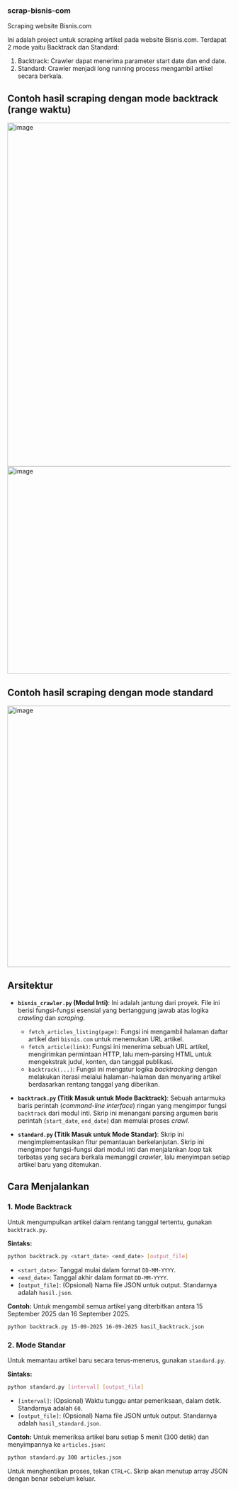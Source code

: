 ### scrap-bisnis-com
Scraping website Bisnis.com

Ini adalah project untuk scraping artikel pada website Bisnis.com. Terdapat 2 mode yaitu Backtrack dan Standard:
1. Backtrack: Crawler dapat menerima parameter start date dan end date.
2. Standard: Crawler menjadi long running process mengambil artikel secara berkala.

## **Contoh hasil scraping dengan mode backtrack (range waktu)**
<img width="1630" height="776" alt="image" src="https://github.com/user-attachments/assets/bf54a0b7-4c9f-4119-b104-c929dcb787f7" />


<img width="1730" height="468" alt="image" src="https://github.com/user-attachments/assets/7877fd7a-db86-4981-9438-8cdbb86f6e92" />

## **Contoh hasil scraping dengan mode standard**
<img width="1444" height="590" alt="image" src="https://github.com/user-attachments/assets/9ec9446a-ca50-4b40-a911-75e11e737d55" />

## Arsitektur
* **`bisnis_crawler.py` (Modul Inti)**: Ini adalah jantung dari proyek. File ini berisi fungsi-fungsi esensial yang bertanggung jawab atas logika *crawling* dan *scraping*.
    * `fetch_articles_listing(page)`: Fungsi ini mengambil halaman daftar artikel dari `bisnis.com` untuk menemukan URL artikel.
    * `fetch_article(link)`: Fungsi ini menerima sebuah URL artikel, mengirimkan permintaan HTTP, lalu mem-parsing HTML untuk mengekstrak judul, konten, dan tanggal publikasi.
    * `backtrack(...)`: Fungsi ini mengatur logika *backtracking* dengan melakukan iterasi melalui halaman-halaman dan menyaring artikel berdasarkan rentang tanggal yang diberikan.

* **`backtrack.py` (Titik Masuk untuk Mode Backtrack)**: Sebuah antarmuka baris perintah (*command-line interface*) ringan yang mengimpor fungsi `backtrack` dari modul inti. Skrip ini menangani parsing argumen baris perintah (`start_date`, `end_date`) dan memulai proses *crawl*.

* **`standard.py` (Titik Masuk untuk Mode Standar)**: Skrip ini mengimplementasikan fitur pemantauan berkelanjutan. Skrip ini mengimpor fungsi-fungsi dari modul inti dan menjalankan *loop* tak terbatas yang secara berkala memanggil *crawler*, lalu menyimpan setiap artikel baru yang ditemukan.
 
## Cara Menjalankan

### 1. Mode Backtrack

Untuk mengumpulkan artikel dalam rentang tanggal tertentu, gunakan `backtrack.py`.

**Sintaks:**
```bash
python backtrack.py <start_date> <end_date> [output_file]
```
* `<start_date>`: Tanggal mulai dalam format `DD-MM-YYYY`.
* `<end_date>`: Tanggal akhir dalam format `DD-MM-YYYY`.
* `[output_file]`: (Opsional) Nama file JSON untuk output. Standarnya adalah `hasil.json`.

**Contoh:**
Untuk mengambil semua artikel yang diterbitkan antara 15 September 2025 dan 16 September 2025.
```bash
python backtrack.py 15-09-2025 16-09-2025 hasil_backtrack.json
```

### 2. Mode Standar

Untuk memantau artikel baru secara terus-menerus, gunakan `standard.py`.

**Sintaks:**
```bash
python standard.py [interval] [output_file]
```
* `[interval]`: (Opsional) Waktu tunggu antar pemeriksaan, dalam detik. Standarnya adalah `60`.
* `[output_file]`: (Opsional) Nama file JSON untuk output. Standarnya adalah `hasil_standard.json`.

**Contoh:**
Untuk memeriksa artikel baru setiap 5 menit (300 detik) dan menyimpannya ke `articles.json`:
```bash
python standard.py 300 articles.json
```
Untuk menghentikan proses, tekan `CTRL+C`. Skrip akan menutup array JSON dengan benar sebelum keluar.



